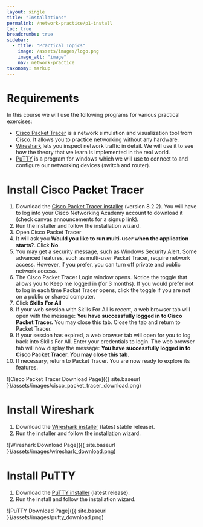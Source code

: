 ```yaml
---
layout: single
title: "Installations"
permalink: /network-practice/p1-install
toc: true
breadcrumbs: true
sidebar:
  - title: "Practical Topics"
    image: /assets/images/logo.png
    image_alt: "image"
    nav: network-practice
taxonomy: markup
---
```


# Requirements
In this course we will use the following programs for various practical exercises:
- [Cisco Packet Tracer](https://www.netacad.com/courses/getting-started-cisco-packet-tracer?courseLang=en-US) is a network simulation and visualization tool from Cisco. It allows you to practice networking without any hardware.
- [Wireshark](https://www.wireshark.org) lets you inspect network traffic in detail. We will use it to see how the theory that we learn is implemented in the real world.
- [PuTTY](https://www.chiark.greenend.org.uk/~sgtatham/putty/latest.html) is a program for windows which we will use to connect to and configure our networking devices (switch and router).

# Install Cisco Packet Tracer
1. Download the [Cisco Packet Tracer installer](https://www.netacad.com/resources/lab-downloads?courseLang=en-US) (version 8.2.2). You will have to log into your Cisco Networking Academy account to download it (check canvas announcements for a signup link).
2. Run the installer and follow the installation wizard.
3. Open Cisco Packet Tracer
4. It will ask you **Would you like to run multi-user when the application starts?**. Click **No**.
5. You may get a security message, such as Windows Security Alert. Some advanced features, such as multi-user Packet Tracer, require network access. However, if you prefer, you can turn off private and public network access.
6. The Cisco Packet Tracer Login window opens. Notice the toggle that allows you to Keep me logged in (for 3 months). If you would prefer not to log in each time Packet Tracer opens, click the toggle if you are not on a public or shared computer.
7. Click **Skills For All**
8. If your web session with Skills For All is recent, a web browser tab will open with the message: **You have successfully logged in to Cisco Packet Tracer.** You may close this tab. Close the tab and return to Packet Tracer.
9. If your session has expired, a web browser tab will open for you to log back into Skills For All. Enter your credentials to login. The web browser tab will now display the message: **You have successfully logged in to Cisco Packet Tracer. You may close this tab.**
10. If necessary, return to Packet Tracer. You are now ready to explore its features.

![Cisco Packet Tracer Download Page]({{ site.baseurl }}/assets/images/cisco_packet_tracer_download.png)

# Install Wireshark
1. Download the [Wireshark installer](https://www.wireshark.org/#download) (latest stable release).
2. Run the installer and follow the installation wizard.

![Wireshark Download Page]({{ site.baseurl }}/assets/images/wireshark_download.png)

# Install PuTTY

1. Download the [PuTTY installer](https://www.chiark.greenend.org.uk/~sgtatham/putty/latest.html) (latest release).
2. Run the install and follow the installation wizard.

![PuTTY Download Page]({{ site.baseurl }}/assets/images/putty_download.png)
